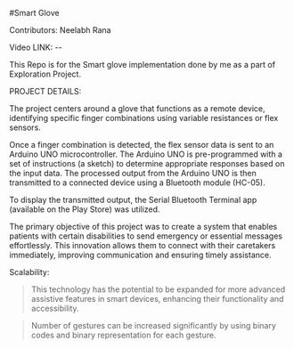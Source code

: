 #Smart Glove

Contributors:
Neelabh Rana

Video LINK:  --

This Repo is for the Smart glove implementation done by me as a part of Exploration Project. 

PROJECT DETAILS:

The project centers around a glove that functions as a remote device, identifying specific finger combinations using variable resistances or flex sensors.

Once a finger combination is detected, the flex sensor data is sent to an Arduino UNO microcontroller. The Arduino UNO is pre-programmed with a set of instructions (a sketch) to determine appropriate responses based on the input data. The processed output from the Arduino UNO is then transmitted to a connected device using a Bluetooth module (HC-05).

To display the transmitted output, the Serial Bluetooth Terminal app (available on the Play Store) was utilized.

The primary objective of this project was to create a system that enables patients with certain disabilities to send emergency or essential messages effortlessly. This innovation allows them to connect with their caretakers immediately, improving communication and ensuring timely assistance.

Scalability:
>This technology has the potential to be expanded for more advanced assistive features in smart devices, enhancing their functionality and accessibility.

>Number of gestures can be increased significantly by using binary codes and binary representation for each gesture.
